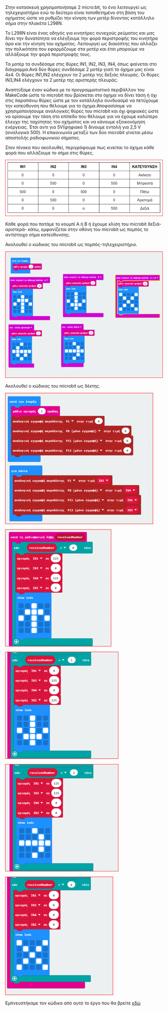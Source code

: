 Στην κατασκευή χρησιμοποιήσαμε 2 micro:bit, το ένα λειτουργεί ως τηλεχειριστήριο ενώ το δεύτερο είναι τοποθετημένο στη βάση του οχήματος ώστε να ρυθμίζει την κίνηση των μοτέρ δίνοντας κατάλληλο σήμα στην πλακέτα  L298N. 

Το L298N είναι ένας οδηγός για κινητήρες συνεχούς ρεύματος και μας δίνει την δυνατότητα να ελέγξουμε την φορά περιστροφής του κινητήρα άρα και την κίνηση του οχήματος. Λειτουργεί ως διακόπτης που αλλαζει την πολικότητα που εφαρμόζουμε στα μοτέρ και έτσι μπορούμε να αλλάξουμε την φορά περιστροφής τους.

Τα μοτέρ τα συνδέσαμε στις θύρες IN1, IN2, IN3, IN4, όπως φαίνεται στο διάγραμμα.Ανά δύο θύρες συνδέσαμε 2 μοτέρ γιατί το όχημα μας είναι 4x4.
Οι θύρες IN1,ΙΝ2 ελέγχουν τα 2 μοτέρ της δεξιάς πλευράς.
Οι θύρες IN3,ΙΝ4 ελέγχουν τα 2 μοτέρ της αριστερής πλευράς.

Αναπτύξαμε έναν κώδικα με το προγραμματιστικό περιβάλλον του MakeCode ώστε το microbit που βρίσκεται στο όχημα να δίνει τάση ή όχι στις παραπάνω θύρες ώστε με τον κατάλληλο συνδυασμό να πετύχουμε την κατεύθυνση που θέλουμε για το όχημα.Αποφασίσαμε να χρησιμοποιήσουμε αναλογικές θύρες του microbit και όχι ψηφιακές ώστε να ορίσουμε την τάση στο επίπεδο που θέλουμε για να έχουμε καλύτερο έλεγχο της ταχύτητας του οχήματος και να κάνουμε εξοικονόμηση ενέργειας. Έτσι αντι για 5V(ψηφιακό 1) δίνουμε εντολή για 2,5 V (αναλογικό 500). Η επικοινωνία μεταξύ των δύο microbit γίνεται μέσω αποστολής ραδιοφωνικού σήματος.

Στον πίνακα που ακολουθεί, περιγράφουμε πως κινείται το όχημα κάθε φορά που αλλάζουμε το σήμα στις θύρες.

![Πίνακας](https://github.com/ezeakis/ellak_20192020_teamB/blob/master/photos/%CF%80%CE%AF%CE%BD%CE%B1%CE%BA%CE%B1%CF%82.png)

Κάθε φορά που πατάμε το κουμπί Α ή Β ή έχουμε κλίση του microbit δεξιά- αριστερά- κάτω, εμφανίζεται στην οθόνη του microbit ως πομπός το αντίστοιχο σήμα κατεύθυνσης.

Ακολουθεί ο κώδικας του microbit ως πομπός-τηλεχειριστήριο.

![Κώδικας πομπού](https://github.com/ezeakis/ellak_20192020_teamB/blob/master/photos/microbit%20transmiter.PNG)

Ακολουθεί ο κώδικας του microbit ως δέκτης.

![Κώδικας δέκτη](https://github.com/ezeakis/ellak_20192020_teamB/blob/master/photos/microbit%20receiver_0.PNG)

![Κώδικας δέκτη](https://github.com/ezeakis/ellak_20192020_teamB/blob/master/photos/microbit%20receiver_1.PNG)

![Κώδικας δέκτη](https://github.com/ezeakis/ellak_20192020_teamB/blob/master/photos/microbit%20receiver_2.PNG)

![Κώδικας δέκτη](https://github.com/ezeakis/ellak_20192020_teamB/blob/master/photos/microbit%20receiver_3.PNG)

![Κώδικας δέκτη](https://github.com/ezeakis/ellak_20192020_teamB/blob/master/photos/microbit%20receiver_4.PNG)

Εμπνευστήκαμε τον κώδικα από αυτό το έργο που θα βρείτε [εδώ](https://openhardware.ellak.gr/2018/07/18/dimiourgiste-ena-rompot-me-to-micro-bit/)
